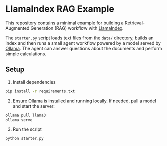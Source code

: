 # LlamaIndex RAG Example

This repository contains a minimal example for building a Retrieval-Augmented Generation (RAG) workflow with [LlamaIndex](https://github.com/run-llama/llama_index).

The `starter.py` script loads text files from the `data/` directory, builds an index and then runs a small agent workflow powered by a model served by [Ollama](https://ollama.com/). The agent can answer questions about the documents and perform simple calculations.

## Setup

1. Install dependencies

```bash
pip install -r requirements.txt
```

2. Ensure [Ollama](https://ollama.com/) is installed and running locally.
   If needed, pull a model and start the server:

```bash
ollama pull llama3
ollama serve
```

3. Run the script

```bash
python starter.py
```
